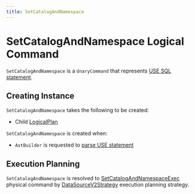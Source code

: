 ```yaml
---
title: SetCatalogAndNamespace
---
```


# SetCatalogAndNamespace Logical Command

`SetCatalogAndNamespace` is a `UnaryCommand` that represents [USE SQL statement](../sql/AstBuilder.md#visitUse).

## Creating Instance

`SetCatalogAndNamespace` takes the following to be created:

* <span id="child"> Child [LogicalPlan](LogicalPlan.md)

`SetCatalogAndNamespace` is created when:

* `AstBuilder` is requested to [parse USE statement](../sql/AstBuilder.md#visitUse)

## Execution Planning

`SetCatalogAndNamespace` is resolved to [SetCatalogAndNamespaceExec](../physical-operators/SetCatalogAndNamespaceExec.md) physical command by [DataSourceV2Strategy](../execution-planning-strategies/DataSourceV2Strategy.md) execution planning strategy.
